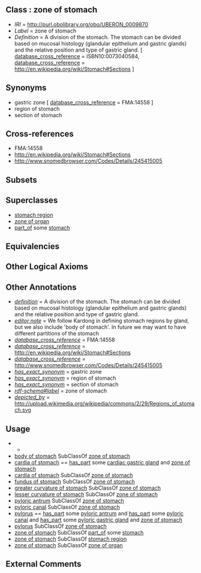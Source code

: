 
## Class : zone of stomach

 * *IRI* = http://purl.obolibrary.org/obo/UBERON_0009870
 * *Label* = zone of stomach
 * *Definition* = A division of the stomach. The stomach can be divided based on mucosal histology (glandular epithelium and gastric glands) and the relative position and type of gastric gland. [ [database_cross_reference](../../ef/oboInOwl#hasDbXref.md) = ISBN10:0073040584, [database_cross_reference](../../ef/oboInOwl#hasDbXref.md) = http://en.wikipedia.org/wiki/Stomach#Sections ]

## Synonyms

 * gastric zone [ [database_cross_reference](../../ef/oboInOwl#hasDbXref.md) = FMA:14558 ]
 * region of stomach
 * section of stomach

## Cross-references

 * FMA:14558
 * http://en.wikipedia.org/wiki/Stomach#Sections
 * http://www.snomedbrowser.com/Codes/Details/245415005

## Subsets


## Superclasses

 * [stomach region](../../UBERON/34/UBERON_0009034.md)
 * [zone of organ](../../UBERON/44/UBERON_0034944.md)
 * [part_of](../../BFO/50/BFO_0000050.md) some [stomach](../../UBERON/45/UBERON_0000945.md)

## Equivalencies


## Other Logical Axioms


## Other Annotations

 * *[definition](../../IAO/15/IAO_0000115.md)* = A division of the stomach. The stomach can be divided based on mucosal histology (glandular epithelium and gastric glands) and the relative position and type of gastric gland.
 * *[editor note](../../IAO/16/IAO_0000116.md)* = We follow Kardong in defining stomach regions by gland, but we also include 'body of stomach'. In future we may want to have different partitions of the stomach
 * *[database_cross_reference](../../ef/oboInOwl#hasDbXref.md)* = FMA:14558
 * *[database_cross_reference](../../ef/oboInOwl#hasDbXref.md)* = http://en.wikipedia.org/wiki/Stomach#Sections
 * *[database_cross_reference](../../ef/oboInOwl#hasDbXref.md)* = http://www.snomedbrowser.com/Codes/Details/245415005
 * *[has_exact_synonym](../../ym/oboInOwl#hasExactSynonym.md)* = gastric zone
 * *[has_exact_synonym](../../ym/oboInOwl#hasExactSynonym.md)* = region of stomach
 * *[has_exact_synonym](../../ym/oboInOwl#hasExactSynonym.md)* = section of stomach
 * *[rdf-schema#label](../../el/rdf-schema#label.md)* = zone of stomach
 * *[depicted_by](../../depicted/by/depicted_by.md)* = http://upload.wikimedia.org/wikipedia/commons/2/29/Regions_of_stomach.svg

## Usage

 * -
 * [body of stomach](../../UBERON/61/UBERON_0001161.md) SubClassOf [zone of stomach](../../UBERON/70/UBERON_0009870.md)
 * [cardia of stomach](../../UBERON/62/UBERON_0001162.md) == [has_part](../../BFO/51/BFO_0000051.md) some [cardiac gastric gland](../../UBERON/59/UBERON_0008859.md) and [zone of stomach](../../UBERON/70/UBERON_0009870.md)
 * [cardia of stomach](../../UBERON/62/UBERON_0001162.md) SubClassOf [zone of stomach](../../UBERON/70/UBERON_0009870.md)
 * [fundus of stomach](../../UBERON/60/UBERON_0001160.md) SubClassOf [zone of stomach](../../UBERON/70/UBERON_0009870.md)
 * [greater curvature of stomach](../../UBERON/64/UBERON_0001164.md) SubClassOf [zone of stomach](../../UBERON/70/UBERON_0009870.md)
 * [lesser curvature of stomach](../../UBERON/63/UBERON_0001163.md) SubClassOf [zone of stomach](../../UBERON/70/UBERON_0009870.md)
 * [pyloric antrum](../../UBERON/65/UBERON_0001165.md) SubClassOf [zone of stomach](../../UBERON/70/UBERON_0009870.md)
 * [pyloric canal](../../UBERON/58/UBERON_0008858.md) SubClassOf [zone of stomach](../../UBERON/70/UBERON_0009870.md)
 * [pylorus](../../UBERON/66/UBERON_0001166.md) == [has_part](../../BFO/51/BFO_0000051.md) some [pyloric antrum](../../UBERON/65/UBERON_0001165.md) and [has_part](../../BFO/51/BFO_0000051.md) some [pyloric canal](../../UBERON/58/UBERON_0008858.md) and [has_part](../../BFO/51/BFO_0000051.md) some [pyloric gastric gland](../../UBERON/61/UBERON_0008861.md) and [zone of stomach](../../UBERON/70/UBERON_0009870.md)
 * [pylorus](../../UBERON/66/UBERON_0001166.md) SubClassOf [zone of stomach](../../UBERON/70/UBERON_0009870.md)
 * [zone of stomach](../../UBERON/70/UBERON_0009870.md) SubClassOf [part_of](../../BFO/50/BFO_0000050.md) some [stomach](../../UBERON/45/UBERON_0000945.md)
 * [zone of stomach](../../UBERON/70/UBERON_0009870.md) SubClassOf [stomach region](../../UBERON/34/UBERON_0009034.md)
 * [zone of stomach](../../UBERON/70/UBERON_0009870.md) SubClassOf [zone of organ](../../UBERON/44/UBERON_0034944.md)

## External Comments

